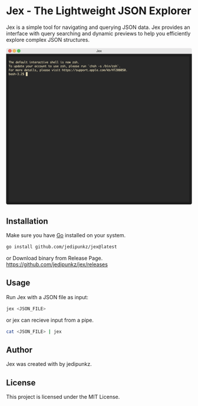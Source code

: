 # Jex - The Lightweight JSON Explorer

Jex is a simple tool for navigating and querying JSON data. Jex provides an interface with query searching and dynamic previews to help you efficiently explore complex JSON structures.

<img src="https://raw.githubusercontent.com/jedipunkz/jex/main/static/pix/jex.gif">


## Installation

Make sure you have [Go](https://golang.org/) installed on your system.

```bash
go install github.com/jedipunkz/jex@latest
```

or Download binary from Release Page.
https://github.com/jedipunkz/jex/releases

## Usage

Run Jex with a JSON file as input:

```bash
jex <JSON_FILE>
```

or jex can recieve input from a pipe.

```bash
cat <JSON_FILE> | jex
```

## Author
Jex was created with by jedipunkz.

## License
This project is licensed under the MIT License.

